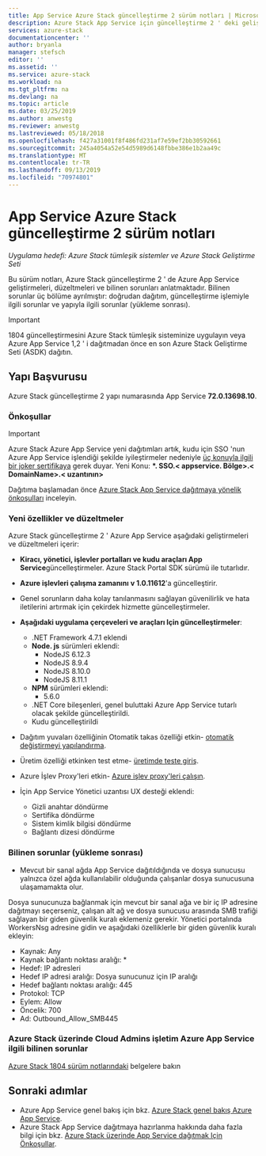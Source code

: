 ```yaml
---
title: App Service Azure Stack güncelleştirme 2 sürüm notları | Microsoft Docs
description: Azure Stack App Service için güncelleştirme 2 ' deki geliştirmeler, düzeltmeler ve bilinen sorunlar hakkında bilgi edinin.
services: azure-stack
documentationcenter: ''
author: bryanla
manager: stefsch
editor: ''
ms.assetid: ''
ms.service: azure-stack
ms.workload: na
ms.tgt_pltfrm: na
ms.devlang: na
ms.topic: article
ms.date: 03/25/2019
ms.author: anwestg
ms.reviewer: anwestg
ms.lastreviewed: 05/18/2018
ms.openlocfilehash: f427a31001f8f486fd231af7e59ef2bb30592661
ms.sourcegitcommit: 245a4054a52e54d5989d6148fbbe386e1b2aa49c
ms.translationtype: MT
ms.contentlocale: tr-TR
ms.lasthandoff: 09/13/2019
ms.locfileid: "70974801"
---
```

# <a name="app-service-on-azure-stack-update-2-release-notes"></a>App Service Azure Stack güncelleştirme 2 sürüm notları

*Uygulama hedefi: Azure Stack tümleşik sistemler ve Azure Stack Geliştirme Seti*

Bu sürüm notları, Azure Stack güncelleştirme 2 ' de Azure App Service geliştirmeleri, düzeltmeleri ve bilinen sorunları anlatmaktadır. Bilinen sorunlar üç bölüme ayrılmıştır: doğrudan dağıtım, güncelleştirme işlemiyle ilgili sorunlar ve yapıyla ilgili sorunlar (yükleme sonrası).

> [!IMPORTANT]
> 1804 güncelleştirmesini Azure Stack tümleşik sisteminize uygulayın veya Azure App Service 1,2 ' i dağıtmadan önce en son Azure Stack Geliştirme Seti (ASDK) dağıtın.

## <a name="build-reference"></a>Yapı Başvurusu

Azure Stack güncelleştirme 2 yapı numarasında App Service **72.0.13698.10**.

### <a name="prerequisites"></a>Önkoşullar

> [!IMPORTANT]
> Azure Stack Azure App Service yeni dağıtımları artık, kudu için SSO 'nun Azure App Service işlendiği şekilde iyileştirmeler nedeniyle [üç konuyla ilgili bir joker sertifikaya](azure-stack-app-service-before-you-get-started.md#get-certificates) gerek duyar. Yeni Konu:  **\*. SSO.\< appservice. Bölge\>.\< DomainName\>.\< uzantının\>**

Dağıtıma başlamadan önce [Azure Stack App Service dağıtmaya yönelik önkoşulları](azure-stack-app-service-before-you-get-started.md) inceleyin.

### <a name="new-features-and-fixes"></a>Yeni özellikler ve düzeltmeler

Azure Stack güncelleştirme 2 ' Azure App Service aşağıdaki geliştirmeleri ve düzeltmeleri içerir:

- **Kiracı, yönetici, işlevler portalları ve kudu araçları App Service**güncelleştirmeler. Azure Stack Portal SDK sürümü ile tutarlıdır.

- **Azure işlevleri çalışma zamanını** **v 1.0.11612**'a güncelleştirir.

- Genel sorunların daha kolay tanılanmasını sağlayan güvenilirlik ve hata iletilerini artırmak için çekirdek hizmette güncelleştirmeler.

- **Aşağıdaki uygulama çerçeveleri ve araçları Için güncelleştirmeler**:
  - .NET Framework 4.7.1 eklendi
  - **Node. js** sürümleri eklendi:
    - NodeJS 6.12.3
    - NodeJS 8.9.4
    - NodeJS 8.10.0
    - NodeJS 8.11.1
  - **NPM** sürümleri eklendi:
    - 5.6.0
  - .NET Core bileşenleri, genel buluttaki Azure App Service tutarlı olacak şekilde güncelleştirildi.
  - Kudu güncelleştirildi

- Dağıtım yuvaları özelliğinin Otomatik takas özelliği etkin- [otomatik değiştirmeyi yapılandırma](https://docs.microsoft.com/azure/app-service/deploy-staging-slots#configure-auto-swap).

- Üretim özelliği etkinken test etme- [üretimde teste giriş](https://azure.microsoft.com/resources/videos/introduction-to-azure-websites-testing-in-production-with-galin-iliev/).

- Azure İşlev Proxy'leri etkin- [Azure işlev proxy'leri çalışın](https://docs.microsoft.com/azure/azure-functions/functions-proxies).

- İçin App Service Yönetici uzantısı UX desteği eklendi:
  - Gizli anahtar döndürme
  - Sertifika döndürme
  - Sistem kimlik bilgisi döndürme
  - Bağlantı dizesi döndürme

### <a name="known-issues-post-installation"></a>Bilinen sorunlar (yükleme sonrası)

- Mevcut bir sanal ağda App Service dağıtıldığında ve dosya sunucusu yalnızca özel ağda kullanılabilir olduğunda çalışanlar dosya sunucusuna ulaşamamakta olur.

Dosya sunucunuza bağlanmak için mevcut bir sanal ağa ve bir iç IP adresine dağıtmayı seçerseniz, çalışan alt ağ ve dosya sunucusu arasında SMB trafiği sağlayan bir giden güvenlik kuralı eklemeniz gerekir. Yönetici portalında WorkersNsg adresine gidin ve aşağıdaki özelliklerle bir giden güvenlik kuralı ekleyin:

* Kaynak: Any
* Kaynak bağlantı noktası aralığı: *
* Hedef: IP adresleri
* Hedef IP adresi aralığı: Dosya sunucunuz için IP aralığı
* Hedef bağlantı noktası aralığı: 445
* Protokol: TCP
* Eylem: Allow
* Öncelik: 700
* Ad: Outbound_Allow_SMB445

### <a name="known-issues-for-cloud-admins-operating-azure-app-service-on-azure-stack"></a>Azure Stack üzerinde Cloud Admins işletim Azure App Service ilgili bilinen sorunlar

[Azure Stack 1804 sürüm notlarındaki](azure-stack-update-1903.md) belgelere bakın

## <a name="next-steps"></a>Sonraki adımlar

- Azure App Service genel bakış için bkz. [Azure Stack genel bakış Azure App Service](azure-stack-app-service-overview.md).
- Azure Stack App Service dağıtmaya hazırlanma hakkında daha fazla bilgi için bkz. [Azure Stack üzerinde App Service dağıtmak Için Önkoşullar](azure-stack-app-service-before-you-get-started.md).
